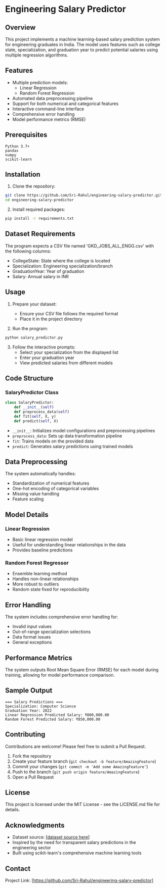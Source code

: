 # Engineering Salary Predictor

## Overview
This project implements a machine learning-based salary prediction system for engineering graduates in India. The model uses features such as college state, specialization, and graduation year to predict potential salaries using multiple regression algorithms.

## Features
- Multiple prediction models:
  - Linear Regression
  - Random Forest Regression
- Automated data preprocessing pipeline
- Support for both numerical and categorical features
- Interactive command-line interface
- Comprehensive error handling
- Model performance metrics (RMSE)

## Prerequisites
```
Python 3.7+
pandas
numpy
scikit-learn
```

## Installation

1. Clone the repository:
```bash
git clone https://github.com/Sri-Rahul/engineering-salary-predictor.git
cd engineering-salary-predictor
```

2. Install required packages:
```bash
pip install -r requirements.txt
```

## Dataset Requirements
The program expects a CSV file named 'GKD_JOBS_ALL_ENGG.csv' with the following columns:
- CollegeState: State where the college is located
- Specialization: Engineering specialization/branch
- GraduationYear: Year of graduation
- Salary: Annual salary in INR

## Usage

1. Prepare your dataset:
   - Ensure your CSV file follows the required format
   - Place it in the project directory

2. Run the program:
```bash
python salary_predictor.py
```

3. Follow the interactive prompts:
   - Select your specialization from the displayed list
   - Enter your graduation year
   - View predicted salaries from different models

## Code Structure

### SalaryPredictor Class
```python
class SalaryPredictor:
    def __init__(self)
    def preprocess_data(self)
    def fit(self, X, y)
    def predict(self, X)
```

- `__init__`: Initializes model configurations and preprocessing pipelines
- `preprocess_data`: Sets up data transformation pipeline
- `fit`: Trains models on the provided data
- `predict`: Generates salary predictions using trained models

## Data Preprocessing
The system automatically handles:
- Standardization of numerical features
- One-hot encoding of categorical variables
- Missing value handling
- Feature scaling

## Model Details

### Linear Regression
- Basic linear regression model
- Useful for understanding linear relationships in the data
- Provides baseline predictions

### Random Forest Regressor
- Ensemble learning method
- Handles non-linear relationships
- More robust to outliers
- Random state fixed for reproducibility

## Error Handling
The system includes comprehensive error handling for:
- Invalid input values
- Out-of-range specialization selections
- Data format issues
- General exceptions

## Performance Metrics
The system outputs Root Mean Square Error (RMSE) for each model during training, allowing for model performance comparison.

## Sample Output
```
=== Salary Predictions ===
Specialization: Computer Science
Graduation Year: 2022
Linear Regression Predicted Salary: ₹800,000.00
Random Forest Predicted Salary: ₹850,000.00
```

## Contributing
Contributions are welcome! Please feel free to submit a Pull Request.

1. Fork the repository
2. Create your feature branch (`git checkout -b feature/AmazingFeature`)
3. Commit your changes (`git commit -m 'Add some AmazingFeature'`)
4. Push to the branch (`git push origin feature/AmazingFeature`)
5. Open a Pull Request

## License
This project is licensed under the MIT License - see the LICENSE.md file for details.

## Acknowledgments
- Dataset source: [[dataset source here](https://github.com/muskaanpirani/Jobs_and_admission_prediction_SIH2020)]
- Inspired by the need for transparent salary predictions in the engineering sector
- Built using scikit-learn's comprehensive machine learning tools

## Contact
Project Link: [https://github.com/Sri-Rahul/engineering-salary-predictor]
